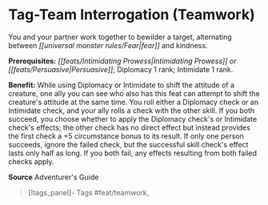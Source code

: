 ﻿---
cssclass: [feats]

---
# Tag-Team Interrogation (Teamwork)

You and your partner work together to bewilder a target, alternating between _[[universal monster rules/Fear|fear]]_ and kindness.

**Prerequisites:** _[[feats/Intimidating Prowess|Intimidating Prowess]]_ or _[[feats/Persuasive|Persuasive]]_; Diplomacy 1 rank; Intimidate 1 rank.

**Benefit:** While using Diplomacy or Intimidate to shift the attitude of a creature, one ally you can see who also has this feat can attempt to shift the creature's attitude at the same time. You roll either a Diplomacy check or an Intimidate check, and your ally rolls a check with the other skill. If you both succeed, you choose whether to apply the Diplomacy check's or Intimidate check's effects; the other check has no direct effect but instead provides the first check a +5 circumstance bonus to its result. If only one person succeeds, ignore the failed check, but the successful skill check's effect lasts only half as long. If you both fail, any effects resulting from both failed checks apply.

**Source** Adventurer's Guide
>[!tags_panel]- Tags
> #feat/teamwork, 